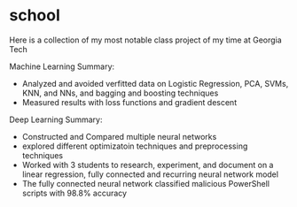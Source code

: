 # school
Here is a collection of my most notable class project of my time at Georgia Tech


Machine Learning Summary:
- Analyzed and avoided verfitted data on Logistic Regression, PCA, SVMs, KNN, and NNs, and bagging and boosting techniques
- Measured results with loss functions and gradient descent



Deep Learning Summary:
- Constructed and Compared multiple neural networks 
- explored different optimizatoin techniques and preprocessing techniques
- Worked with 3 students to research, experiment, and document on a linear regression, fully connected and recurring neural network model
- The fully connected neural network classified malicious PowerShell scripts with 98.8% accuracy
